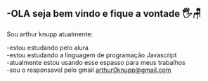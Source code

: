  -OLA seja bem vindo e fique a vontade 🖐️🪑
-
 Sou arthur knupp
atualmente:

-estou estudando pelo alura                                                                        
-estou estudando a linguagem de programação Javascript         
-atualmente estou usando esse espasso para meus trabalhos     
-sou o responsavel pelo gmail arthur0knupp@gmail.com
